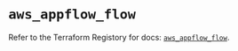 # `aws_appflow_flow`

Refer to the Terraform Registory for docs: [`aws_appflow_flow`](https://registry.terraform.io/providers/hashicorp/aws/5.21.0/docs/resources/appflow_flow).
